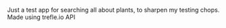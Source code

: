 Just a test app for searching all about plants, to sharpen my testing chops. Made using trefle.io API